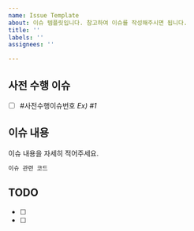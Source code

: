 ```yaml
---
name: Issue Template
about: 이슈 템플릿입니다. 참고하여 이슈를 작성해주시면 됩니다.
title: ''
labels: ''
assignees: ''

---
```

## 사전 수행 이슈

- [ ]  #사전수행이슈번호 *Ex) #1*

## 이슈 내용

이슈 내용을 자세히 적어주세요.

```java
이슈 관련 코드
```

## TODO

- [ ]  
- [ ]
